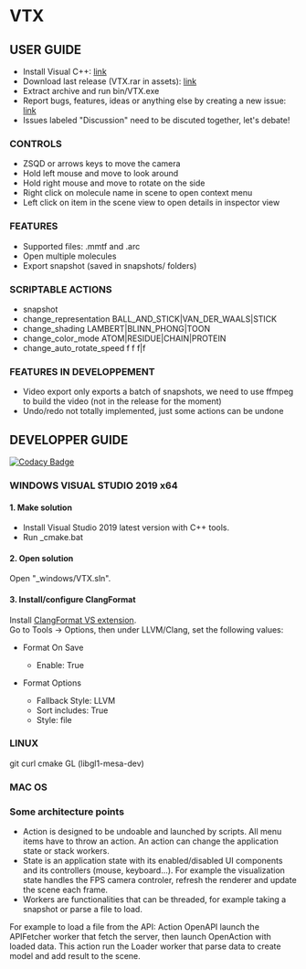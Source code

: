 # VTX

## USER GUIDE

-   Install Visual C++: [link](https://support.microsoft.com/fr-fr/help/2977003/the-latest-supported-visual-c-downloads)
-   Download last release (VTX.rar in assets): [link](https://github.com/sguionni/VTX/releases)
-   Extract archive and run bin/VTX.exe
-   Report bugs, features, ideas or anything else by creating a new issue: [link](https://github.com/sguionni/VTX/issues)
-   Issues labeled "Discussion" need to be discuted together, let's debate!

### CONTROLS

-   ZSQD or arrows keys to move the camera
-   Hold left mouse and move to look around
-   Hold right mouse and move to rotate on the side
-   Right click on molecule name in scene to open context menu
-   Left click on item in the scene view to open details in inspector view

### FEATURES

-   Supported files: .mmtf and .arc
-   Open multiple molecules
-   Export snapshot (saved in snapshots/ folders)

### SCRIPTABLE ACTIONS

-   snapshot
-   change_representation BALL_AND_STICK|VAN_DER_WAALS|STICK
-   change_shading LAMBERT|BLINN_PHONG|TOON
-   change_color_mode ATOM|RESIDUE|CHAIN|PROTEIN
-   change_auto_rotate_speed f f f|f

### FEATURES IN DEVELOPPEMENT

-   Video export only exports a batch of snapshots, we need to use ffmpeg to build the video (not in the release for the moment)
-   Undo/redo not totally implemented, just some actions can be undone  

## DEVELOPPER GUIDE

[![Codacy Badge](https://api.codacy.com/project/badge/Grade/25aeed2cf0e54f45b39496354738bfc4)](https://www.codacy.com?utm_source=github.com&amp;utm_medium=referral&amp;utm_content=sguionni/VTX&amp;utm_campaign=Badge_Grade)

### WINDOWS VISUAL STUDIO 2019 x64

#### 1. Make solution
-   Install Visual Studio 2019 latest version with C++ tools.  
-   Run _cmake.bat

#### 2. Open solution
Open "_windows/VTX.sln".
#### 3. Install/configure ClangFormat
Install [ClangFormat VS extension](https://marketplace.visualstudio.com/items?itemName=LLVMExtensions.ClangFormat).  
Go to Tools -> Options, then under LLVM/Clang, set the following values:
-   Format On Save
    -   Enable: True

-   Format Options
    -   Fallback Style: LLVM
    -   Sort includes: True
    -   Style: file

### LINUX

git curl cmake GL (libgl1-mesa-dev)

### MAC OS

### Some architecture points
-   Action is designed to be undoable and launched by scripts. All menu items have to throw an action. An action can change the application state or stack workers.
-   State is an application state with its enabled/disabled UI components and its controllers (mouse, keyboard...). For example the visualization state handles the FPS camera controler, refresh the renderer and update the scene each frame.
-   Workers are functionalities that can be threaded, for example taking a snapshot or parse a file to load.

For example to load a file from the API:
Action OpenAPI launch the APIFetcher worker that fetch the server, then launch OpenAction with loaded data. This action run the Loader worker that parse data to create model and add result to the scene.